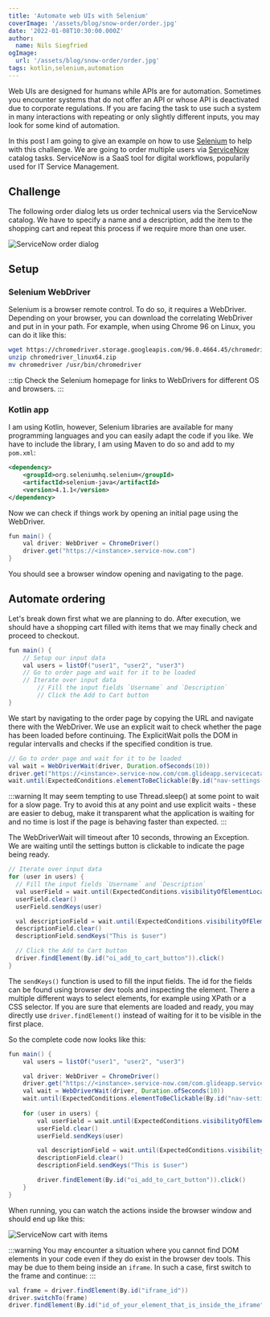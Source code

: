 ```yaml
---
title: 'Automate web UIs with Selenium'
coverImage: '/assets/blog/snow-order/order.jpg'
date: '2022-01-08T10:30:00.000Z'
author:
  name: Nils Siegfried
ogImage:
  url: '/assets/blog/snow-order/order.jpg'
tags: kotlin,selenium,automation
---
```


Web UIs are designed for humans while APIs are for automation. Sometimes you encounter systems that do not offer an API or whose API is deactivated due to corporate regulations. If you are facing the task to use such a system in many interactions with repeating or only slightly different inputs, you may look for some kind of automation.

In this post I am going to give an example on how to use [Selenium](https://www.selenium.dev) to help with this challenge. We are going to order multiple users via [ServiceNow](https://www.servicenow.com) catalog tasks. ServiceNow is a SaaS tool for digital workflows, popularily used for IT Service Management.

## Challenge

The following order dialog lets us order technical users via the ServiceNow catalog. We have to specify a name and a description, add the item to the shopping cart and repeat this process if we require more than one user.

![ServiceNow order dialog](/assets/blog/snow-order/screen_order.png)

## Setup

### Selenium WebDriver

Selenium is a browser remote control. To do so, it requires a WebDriver. Depending on your browser, you can download the correlating WebDriver and put in in your path. For example, when using Chrome 96 on Linux, you can do it like this:

```sh
wget https://chromedriver.storage.googleapis.com/96.0.4664.45/chromedriver_linux64.zip
unzip chromedriver_linux64.zip
mv chromedriver /usr/bin/chromedriver
```

:::tip
Check the Selenium homepage for links to WebDrivers for different OS and browsers.
:::

### Kotlin app

I am using Kotlin, however, Selenium libraries are available for many programming languages and you can easily adapt the code if you like. We have to include the library, I am using Maven to do so and add to my `pom.xml`:

```xml
<dependency>
    <groupId>org.seleniumhq.selenium</groupId>
    <artifactId>selenium-java</artifactId>
    <version>4.1.1</version>
</dependency>
```

Now we can check if things work by opening an initial page using the WebDriver.

```java
fun main() {
    val driver: WebDriver = ChromeDriver()
    driver.get("https://<instance>.service-now.com")
}
```

You should see a browser window opening and navigating to the page.

## Automate ordering

Let's break down first what we are planning to do. After execution, we should have a shopping cart filled with items that we may finally check and proceed to checkout. 

```java
fun main() {
    // Setup our input data
    val users = listOf("user1", "user2", "user3")
    // Go to order page and wait for it to be loaded
    // Iterate over input data
        // Fill the input fields `Username` and `Description`
        // Click the Add to Cart button
}
```

We start by navigating to the order page by copying the URL and navigate there with the WebDriver. We use an explicit wait to check whether the page has been loaded before continuing. The ExplicitWait polls the DOM in regular intervalls and checks if the specified condition is true. 

```java
// Go to order page and wait for it to be loaded
val wait = WebDriverWait(driver, Duration.ofSeconds(10))
driver.get("https://<instance>.service-now.com/com.glideapp.servicecatalog_cat_item_view.do?<...>")
wait.until(ExpectedConditions.elementToBeClickable(By.id("nav-settings-button")))  
```
:::warning
It may seem tempting to use Thread.sleep() at some point to wait for a slow page. Try to avoid this at any point and use explicit waits - these are easier to debug, make it transparent what the application is waiting for and no time is lost if the page is behaving faster than expected.
:::

The WebDriverWait will timeout after 10 seconds, throwing an Exception. We are waiting until the settings button is clickable to indicate the page being ready.

```java
// Iterate over input data
for (user in users) {
  // Fill the input fields `Username` and `Description`
  val userField = wait.until(ExpectedConditions.visibilityOfElementLocated(By.id("IO:123")))
  userField.clear()
  userField.sendKeys(user)

  val descriptionField = wait.until(ExpectedConditions.visibilityOfElementLocated(By.id("IO:456")))
  descriptionField.clear()
  descriptionField.sendKeys("This is $user")

  // Click the Add to Cart button
  driver.findElement(By.id("oi_add_to_cart_button")).click()
}    
```

The `sendKeys()` function is used to fill the input fields. The id for the fields can be found using browser dev tools and inspecting the element. There a multiple different ways to select elements, for example using XPath or a CSS selector. If you are sure that elements are loaded and ready, you may directly use `driver.findElement()` instead of waiting for it to be visible in the first place.

So the complete code now looks like this:

```java
fun main() {  
    val users = listOf("user1", "user2", "user3")

    val driver: WebDriver = ChromeDriver()
    driver.get("https://<instance>.service-now.com/com.glideapp.servicecatalog_cat_item_view.do?<...>")
    val wait = WebDriverWait(driver, Duration.ofSeconds(10))
    wait.until(ExpectedConditions.elementToBeClickable(By.id("nav-settings-button")))
    
    for (user in users) {
        val userField = wait.until(ExpectedConditions.visibilityOfElementLocated(By.id("IO:123")))
        userField.clear()
        userField.sendKeys(user)

        val descriptionField = wait.until(ExpectedConditions.visibilityOfElementLocated(By.id("IO:456")))
        descriptionField.clear()
        descriptionField.sendKeys("This is $user")

        driver.findElement(By.id("oi_add_to_cart_button")).click()
    }
}
```

When running, you can watch the actions inside the browser window and should end up like this:

![ServiceNow cart with items](/assets/blog/snow-order/screen_end.png)

:::warning
You may encounter a situation where you cannot find DOM elements in your code even if they do exist in the browser dev tools. This may be due to them being inside an `iframe`. In such a case, first switch to the frame and continue:
:::

```java
val frame = driver.findElement(By.id("iframe_id"))
driver.switchTo(frame)
driver.findElement(By.id("id_of_your_element_that_is_inside_the_iframe"))
```


